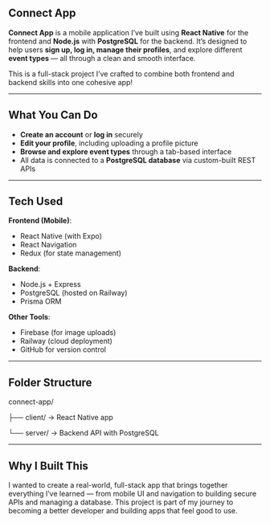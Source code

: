 ## Connect App

**Connect App** is a mobile application I’ve built using **React Native** for the frontend and **Node.js** with **PostgreSQL** for the backend. It’s designed to help users **sign up, log in, manage their profiles**, and explore different **event types** — all through a clean and smooth interface.

This is a full-stack project I’ve crafted to combine both frontend and backend skills into one cohesive app!

---

## What You Can Do

- **Create an account** or **log in** securely  
- **Edit your profile**, including uploading a profile picture  
- **Browse and explore event types** through a tab-based interface  
- All data is connected to a **PostgreSQL database** via custom-built REST APIs

---

## Tech Used

**Frontend (Mobile)**:
- React Native (with Expo)
- React Navigation
- Redux (for state management)

**Backend**:
- Node.js + Express
- PostgreSQL (hosted on Railway)
- Prisma ORM

**Other Tools**:
- Firebase (for image uploads)
- Railway (cloud deployment)
- GitHub for version control

---

## Folder Structure

connect-app/

├── client/ → React Native app

└── server/ → Backend API with PostgreSQL

---

## Why I Built This

I wanted to create a real-world, full-stack app that brings together everything I’ve learned — from mobile UI and navigation to building secure APIs and managing a database. This project is part of my journey to becoming a better developer and building apps that feel good to use.
